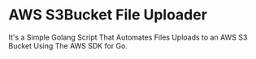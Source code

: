 # AWS S3Bucket File Uploader
It's a Simple Golang Script That Automates Files Uploads to an AWS S3 Bucket Using The AWS SDK for Go.
